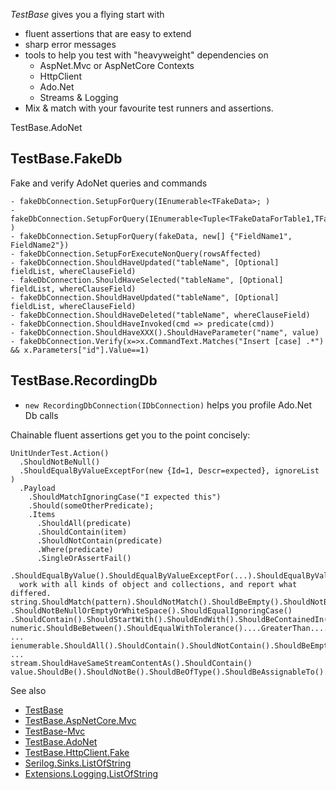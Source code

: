 *TestBase* gives you a flying start with 
- fluent assertions that are easy to extend
- sharp error messages
- tools to help you test with "heavyweight" dependencies on 
    - AspNet.Mvc or AspNetCore Contexts
	- HttpClient
	- Ado.Net
	- Streams & Logging
- Mix & match with your favourite test runners and assertions.

TestBase.AdoNet

TestBase.FakeDb
------------------
Fake and verify AdoNet queries and commands
```
- fakeDbConnection.SetupForQuery(IEnumerable<TFakeData>; )
- fakeDbConnection.SetupForQuery(IEnumerable<Tuple<TFakeDataForTable1,TFakeDataForTable2>> )
- fakeDbConnection.SetupForQuery(fakeData, new[] {"FieldName1", FieldName2"})
- fakeDbConnection.SetupForExecuteNonQuery(rowsAffected)
- fakeDbConnection.ShouldHaveUpdated("tableName", [Optional] fieldList, whereClauseField)
- fakeDbConnection.ShouldHaveSelected("tableName", [Optional] fieldList, whereClauseField)
- fakeDbConnection.ShouldHaveUpdated("tableName", [Optional] fieldList, whereClauseField)
- fakeDbConnection.ShouldHaveDeleted("tableName", whereClauseField)
- fakeDbConnection.ShouldHaveInvoked(cmd => predicate(cmd))
- fakeDbConnection.ShouldHaveXXX().ShouldHaveParameter("name", value)
- fakeDbConnection.Verify(x=>x.CommandText.Matches("Insert [case] .*") && x.Parameters["id"].Value==1)
```

TestBase.RecordingDb
--------------------
* `new RecordingDbConnection(IDbConnection)` helps you profile Ado.Net Db calls


Chainable fluent assertions get you to the point concisely:
```
UnitUnderTest.Action()
  .ShouldNotBeNull()
  .ShouldEqualByValueExceptFor(new {Id=1, Descr=expected}, ignoreList )
  .Payload
    .ShouldMatchIgnoringCase("I expected this")
	.Should(someOtherPredicate);
	.Items
      .ShouldAll(predicate)
	  .ShouldContain(item)
	  .ShouldNotContain(predicate)
	  .Where(predicate)
	  .SingleOrAssertFail()

.ShouldEqualByValue().ShouldEqualByValueExceptFor(...).ShouldEqualByValueOnMembers()
  work with all kinds of object and collections, and report what differed.
string.ShouldMatch(pattern).ShouldNotMatch().ShouldBeEmpty().ShouldNotBeEmpty()
.ShouldNotBeNullOrEmptyOrWhiteSpace().ShouldEqualIgnoringCase()
.ShouldContain().ShouldStartWith().ShouldEndWith().ShouldBeContainedIn().ShouldBeOneOf().ShouldNotBeOneOf()
numeric.ShouldBeBetween().ShouldEqualWithTolerance()....GreaterThan....LessThan...GreaterOrEqualTo ...
ienumerable.ShouldAll().ShouldContain().ShouldNotContain().ShouldBeEmpty().ShouldNotBeEmpty() ...
stream.ShouldHaveSameStreamContentAs().ShouldContain()
value.ShouldBe().ShouldNotBe().ShouldBeOfType().ShouldBeAssignableTo()...
```

See also
 - [TestBase](https://www.nuget.org/packages/TestBase)
 - [TestBase.AspNetCore.Mvc](https://www.nuget.org/packages/TestBase.AspNetCore.Mvc)
 - [TestBase-Mvc](https://www.nuget.org/packages/TestBase-Mvc)
 - [TestBase.AdoNet](https://www.nuget.org/packages/TestBase.AdoNet)
 - [TestBase.HttpClient.Fake](https://www.nuget.org/packages/TestBase.HttpClient.Fake)
 - [Serilog.Sinks.ListOfString](https://www.nuget.org/packages/Serilog.Sinks.Listofstring)
 - [Extensions.Logging.ListOfString](https://www.nuget.org/packages/Extensions.Logging.ListOfString)

